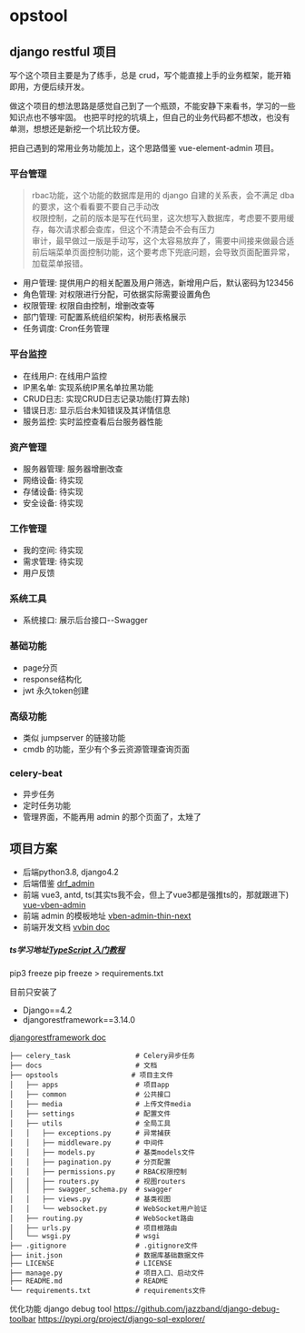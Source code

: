 # opstool
## django restful 项目

写个这个项目主要是为了练手，总是 crud，写个能直接上手的业务框架，能开箱即用，方便后续开发。

做这个项目的想法思路是感觉自己到了一个瓶颈，不能安静下来看书，学习的一些知识点也不够牢固。
也把平时挖的坑填上，但自己的业务代码都不想改，也没有单测，想想还是新挖一个坑比较方便。

把自己遇到的常用业务功能加上，这个思路借鉴 vue-element-admin 项目。

### 平台管理
> rbac功能，这个功能的数据库是用的 django 自建的关系表，会不满足 dba 的要求，这个看看要不要自己手动改 \
> 权限控制，之前的版本是写在代码里，这次想写入数据库，考虑要不要用缓存，每次请求都会查库，但这个不清楚会不会有压力 \
> 审计，最早做过一版是手动写，这个太容易放弃了，需要中间接来做最合适 \
> 前后端菜单页面控制功能，这个要考虑下兜底问题，会导致页面配置异常，加载菜单报错。
- 用户管理: 提供用户的相关配置及用户筛选，新增用户后，默认密码为123456
- 角色管理: 对权限进行分配，可依据实际需要设置角色
- 权限管理: 权限自由控制，增删改查等
- 部门管理: 可配置系统组织架构，树形表格展示
- 任务调度: Cron任务管理

### 平台监控
- 在线用户: 在线用户监控
- IP黑名单: 实现系统IP黑名单拉黑功能
- CRUD日志: 实现CRUD日志记录功能(打算去除)
- 错误日志: 显示后台未知错误及其详情信息
- 服务监控: 实时监控查看后台服务器性能

### 资产管理
- 服务器管理: 服务器增删改查
- 网络设备: 待实现
- 存储设备: 待实现
- 安全设备: 待实现

### 工作管理
- 我的空间: 待实现
- 需求管理: 待实现
- 用户反馈

### 系统工具
- 系统接口: 展示后台接口--Swagger

### 基础功能
- page分页
- response结构化
- jwt 永久token创建


### 高级功能
- 类似 jumpserver 的链接功能
- cmdb 的功能，至少有个多云资源管理查询页面

### celery-beat
- 异步任务
- 定时任务功能
- 管理界面，不能再用 admin 的那个页面了，太矬了


## 项目方案
- 后端python3.8, django4.2
- 后端借鉴 [drf_admin](https://github.com/TianPangJi/drf_admin)
- 前端 vue3, antd, ts(其实ts我不会，但上了vue3都是强推ts的，那就跟进下) [vue-vben-admin](https://github.com/vbenjs/vue-vben-admin)
- 前端 admin 的模板地址 [vben-admin-thin-next](https://github.com/vbenjs/vben-admin-thin-next)
- 前端开发文档 [vvbin doc](https://doc.vvbin.cn/guide/)


##### ts学习地址[TypeScript 入门教程](https://ts.xcatliu.com/basics/any.html)

pip3 freeze pip freeze > requirements.txt

目前只安装了
- Django==4.2
- djangorestframework==3.14.0

[djangorestframework doc](https://www.django-rest-framework.org/tutorial/quickstart/)


```
├── celery_task                # Celery异步任务
├── docs                       # 文档
├── opstools                  # 项目主文件
│   ├── apps                   # 项目app
│   ├── common                 # 公共接口
│   ├── media                  # 上传文件media
│   ├── settings               # 配置文件
│   ├── utils                  # 全局工具
│   │   ├── exceptions.py      # 异常捕获
│   │   ├── middleware.py      # 中间件
│   │   ├── models.py          # 基类models文件
│   │   ├── pagination.py      # 分页配置
│   │   ├── permissions.py     # RBAC权限控制
│   │   ├── routers.py         # 视图routers
│   │   ├── swagger_schema.py  # swagger
│   │   ├── views.py           # 基类视图
│   │   └── websocket.py       # WebSocket用户验证
│   ├── routing.py             # WebSocket路由
│   ├── urls.py                # 项目根路由
│   └── wsgi.py                # wsgi
├── .gitignore                 # .gitignore文件
├── init.json                  # 数据库基础数据文件
├── LICENSE                    # LICENSE
├── manage.py                  # 项目入口、启动文件
├── README.md                  # README
└── requirements.txt           # requirements文件
```

优化功能
django debug tool https://github.com/jazzband/django-debug-toolbar
https://pypi.org/project/django-sql-explorer/